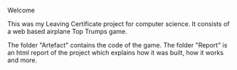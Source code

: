 Welcome

This was my Leaving Certificate project for computer science.
It consists of a web based airplane Top Trumps game.

The folder "Artefact" contains the code of the game.
The folder "Report" is an html report of the project which explains how it was built, how it works and more.
